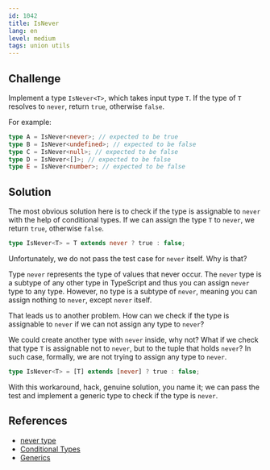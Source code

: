 ```yaml
---
id: 1042
title: IsNever
lang: en
level: medium
tags: union utils
---
```


## Challenge

Implement a type `IsNever<T>`, which takes input type `T`. If the type of `T`
resolves to `never`, return `true`, otherwise `false`.

For example:

```typescript
type A = IsNever<never>; // expected to be true
type B = IsNever<undefined>; // expected to be false
type C = IsNever<null>; // expected to be false
type D = IsNever<[]>; // expected to be false
type E = IsNever<number>; // expected to be false
```

## Solution

The most obvious solution here is to check if the type is assignable to `never`
with the help of conditional types. If we can assign the type `T` to `never`, we
return `true`, otherwise `false`.

```typescript
type IsNever<T> = T extends never ? true : false;
```

Unfortunately, we do not pass the test case for `never` itself. Why is that?

Type `never` represents the type of values that never occur. The `never` type is
a subtype of any other type in TypeScript and thus you can assign `never` type
to any type. However, no type is a subtype of `never`, meaning you can assign
nothing to `never`, except `never` itself.

That leads us to another problem. How can we check if the type is assignable to
`never` if we can not assign any type to `never`?

We could create another type with `never` inside, why not? What if we check that
type `T` is assignable not to `never`, but to the tuple that holds `never`? In
such case, formally, we are not trying to assign any type to `never`.

```typescript
type IsNever<T> = [T] extends [never] ? true : false;
```

With this workaround, hack, genuine solution, you name it; we can pass the test
and implement a generic type to check if the type is `never`.

## References

- [never type](https://www.typescriptlang.org/docs/handbook/2/narrowing.html#the-never-type)
- [Conditional Types](https://www.typescriptlang.org/docs/handbook/2/conditional-types.html)
- [Generics](https://www.typescriptlang.org/docs/handbook/2/generics.html)
